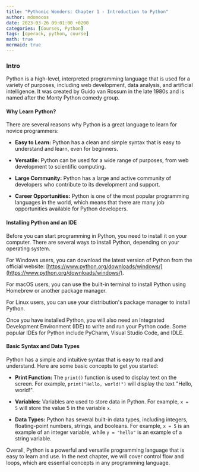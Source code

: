 ```yaml
---
title: "Pythonic Wonders: Chapter 1 - Introduction to Python"
author: mdomocos
date: 2023-03-26 09:01:00 +0200
categories: [Courses, Python]
tags: [operack, python, course]
math: true
mermaid: true
---
```

### Intro

Python is a high-level, interpreted programming language that is used for a variety of purposes, including web development, data analysis, and artificial intelligence. It was created by Guido van Rossum in the late 1980s and is named after the Monty Python comedy group.

#### Why Learn Python?

There are several reasons why Python is a great language to learn for novice programmers:

- **Easy to Learn:** Python has a clean and simple syntax that is easy to understand and learn, even for beginners.

- **Versatile:** Python can be used for a wide range of purposes, from web development to scientific computing.

- **Large Community:** Python has a large and active community of developers who contribute to its development and support.

- **Career Opportunities:** Python is one of the most popular programming languages in the world, which means that there are many job opportunities available for Python developers.

#### Installing Python and an IDE

Before you can start programming in Python, you need to install it on your computer. There are several ways to install Python, depending on your operating system.

For Windows users, you can download the latest version of Python from the official website: [https://www.python.org/downloads/windows/](https://www.python.org/downloads/windows/).

For macOS users, you can use the built-in terminal to install Python using Homebrew or another package manager.

For Linux users, you can use your distribution's package manager to install Python.

Once you have installed Python, you will also need an Integrated Development Environment (IDE) to write and run your Python code. Some popular IDEs for Python include PyCharm, Visual Studio Code, and IDLE.

#### Basic Syntax and Data Types

Python has a simple and intuitive syntax that is easy to read and understand. Here are some basic concepts to get you started:

- **Print Function:** The `print()` function is used to display text on the screen. For example, `print("Hello, world!")` will display the text "Hello, world!".

- **Variables:** Variables are used to store data in Python. For example, `x = 5` will store the value 5 in the variable `x`.

- **Data Types:** Python has several built-in data types, including integers, floating-point numbers, strings, and booleans. For example, `x = 5` is an example of an integer variable, while `y = "hello"` is an example of a string variable.

Overall, Python is a powerful and versatile programming language that is easy to learn and use. In the next chapter, we will cover control flow and loops, which are essential concepts in any programming language.
